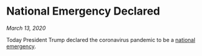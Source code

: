 # National Emergency Declared 
*March 13, 2020*

Today President Trump declared the coronavirus pandemic to be a [national emergency](https://www.whitehouse.gov/presidential-actions/proclamation-declaring-national-emergency-concerning-novel-coronavirus-disease-covid-19-outbreak/).
